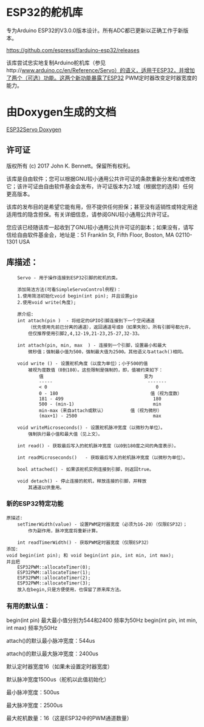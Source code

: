 # ESP32的舵机库

专为Arduino ESP32的V3.0.0版本设计。所有ADC都已更新以正确工作于新版本。

https://github.com/espressif/arduino-esp32/releases

该库尝试忠实地复制Arduino舵机库（参见http://www.arduino.cc/en/Reference/Servo）的语义，适用于ESP32，并增加了两个（可选）功能。这两个新功能暴露了ESP32 PWM定时器改变定时器宽度的能力。
# 由Doxygen生成的文档

[ESP32Servo Doxygen](https://madhephaestus.github.io/ESP32Servo/annotated.html)

## 许可证

版权所有 (c) 2017 John K. Bennett。保留所有权利。

该库是自由软件；您可以根据GNU较小通用公共许可证的条款重新分发和/或修改它；该许可证由自由软件基金会发布，许可证版本为2.1或（根据您的选择）任何更高版本。

该库的发布目的是希望它能有用，但不提供任何担保；甚至没有适销性或特定用途适用性的隐含担保。有关详细信息，请参阅GNU较小通用公共许可证。

您应该已经随该库一起收到了GNU较小通用公共许可证的副本；如果没有，请写信给自由软件基金会，地址是：51 Franklin St, Fifth Floor, Boston, MA 02110-1301 USA

## 库描述：
```
    Servo - 用于操作连接到ESP32引脚的舵机的类。
    
    添加简洁方法(可看SimpleServoControl例程)：
    1.使用简洁初始化void begin(int pin); 并且设置gio
    2.使用void write(角度);

    原介绍:
    int attach(pin )  - 将给定的GPIO引脚连接到下一个空闲通道
        （优先使用先前已分离的通道），返回通道号或0（如果失败）。所有引脚号都允许，
        但仅推荐使用引脚2,4,12-19,21-23,25-27,32-33。
    
    int attach(pin, min, max  ) - 连接到一个引脚，设置最小和最大
        微秒值；强制最小值为500，强制最大值为2500。其他语义与attach()相同。
    
    void write () - 设置舵机角度（以度为单位）；小于500的值
        被视为度数值（0到180）。这些限制是强制的，即，值被约束如下：
            值                                     变为
            -----                                   -------
            < 0                                        0
            0 - 180                                  值（视为度数）
            181 - 499                                 180
            500 - (min-1)                             min
            min-max（来自attach或默认）         值（视为微秒）
            (max+1) - 2500                            max
    
    void writeMicroseconds() - 设置舵机脉冲宽度（以微秒为单位）。
        强制执行最小值和最大值（见上文）。 
        
    int read() - 获取最后写入的舵机脉冲宽度（以0到180度之间的角度表示）。 
    
    int readMicroseconds()   - 获取最后写入的舵机脉冲宽度（以微秒为单位）。
    
    bool attached() - 如果该舵机实例连接到引脚，则返回true。
    
    void detach() - 停止连接的舵机，释放连接的引脚，并释放
        其通道以供重用。  
```

### **新的ESP32特定功能**
 
```
原描述:
    setTimerWidth(value) - 设置PWM定时器宽度（必须为16-20）（仅限ESP32）；
        作为副作用，脉冲宽度将重新计算。

    int readTimerWidth() - 获取PWM定时器宽度（仅限ESP32） 
添加:
void begin(int pin); 和 void begin(int pin, int min, int max);
并且把
	ESP32PWM::allocateTimer(0);
	ESP32PWM::allocateTimer(1);
	ESP32PWM::allocateTimer(2);
	ESP32PWM::allocateTimer(3);
    放入在begin,只是方便使用，也保留了原来库方法。
```
 
### 有用的默认值：
begin(int pin) 最大最小值分别为544和2400 频率为50Hz
begin(int pin, int min, int max) 频率为50Hz

attach()的默认最小脉冲宽度：544us

attach()的默认最大脉冲宽度：2400us

默认定时器宽度16（如果未设置定时器宽度）

默认脉冲宽度1500us（舵机以此值初始化）

最小脉冲宽度：500us

最大脉冲宽度：2500us

最大舵机数量：16（这是ESP32中的PWM通道数量）